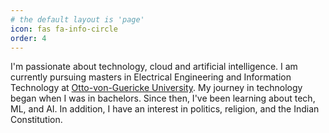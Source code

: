 ```yaml
---
# the default layout is 'page'
icon: fas fa-info-circle
order: 4
---
```


I'm passionate about technology, cloud and artificial intelligence. I am currently pursuing masters in Electrical Engineering and Information Technology at [Otto-von-Guericke University](https://www.ovgu.de). My journey in technology began when I was in bachelors. Since then, I've been learning about tech, ML, and AI. In addition, I have an interest in politics, religion, and the Indian Constitution.